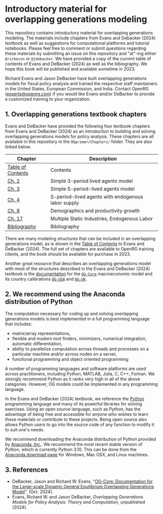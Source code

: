 # Introductory material for overlapping generations modeling

This repository contains introductory material for overlapping generations modeling. The materials include chapters from Evans and Debacker (2024) textbook as well as suggestions for computational platforms and tutorial notebooks. Please feel free to comment or submit questions regarding these materials by submitting an issue on this repository and "at"-ing either `@rickecon` or `@jdebacker`. We have provided a copy of the current table of contents of Evans and DeBacker (2024) as well as the bibiography. We hope this book will be published and available sometime in 2023.

Richard Evans and Jason DeBacker have built overlapping generations models for fiscal policy analysis and trained the respective staff maintainers in the United States, European Commission, and India. Contact OpenRG (experts@openrg.com) if you would like Evans and/or DeBacker to provide a customized training to your organization.


## 1. Overlapping generations textbook chapters

Evans and DeBacker have provided the following four textbook chapters from Evans and DeBacker (2024) as an introduction to building and solving overlapping generations models for policy analysis. These chapters are all available in this repository in the `OGprimer/Chapters/` folder. They are also linked below.

| Chapter           | Description  |
|-------------------|--------------|
| [Table of Contents](https://github.com/OpenRG/OGprimer/blob/master/Chapters/OGtext_toc.pdf) | Contents     |
| [Ch. 2](https://github.com/OpenRG/OGprimer/blob/master/Chapters/OGtext_ch02.pdf) | Simple 3-period lived agents model |
| [Ch. 3](https://github.com/OpenRG/OGprimer/blob/master/Chapters/OGtext_ch03.pdf) | Simple S-period-lived agents model |
| [Ch. 4](https://github.com/OpenRG/OGprimer/blob/master/Chapters/OGtext_ch04.pdf) | S-period-lived agents with endogenous labor supply |
| [Ch. 8](https://github.com/OpenRG/OGprimer/blob/master/Chapters/OGtext_ch08.pdf) | Demographics and productivity growth |
| [Ch. 17](https://github.com/OpenRG/OGprimer/blob/master/Chapters/OGtext_ch17.pdf) | Multiple Static Industries, Endogenous Labor |
| [Bibliography](https://github.com/OpenRG/OGprimer/blob/master/Chapters/OGtext_bib.pdf) | Bibliography |

There are many modeling structures that can be included in an overlapping generations model, as is shown in the [Table of Contents](https://github.com/OpenRG/OGprimer/blob/master/Chapters/OGtext_toc.pdf) to Evans and DeBacker (2024). The full set of chapters are available to OpenRG training clients, and the book should be available for purchase in 2023.

Another great resource that describes an overlapping generations model with most of the structures described in the Evans and DeBacker (2024) textbook is the [documentation](https://pslmodels.github.io/OG-Core/) for the [`OG-Core`](https://github.com/PSLmodels/OG-Core) macroeconomic model and its country calibrations [`OG-USA`](https://github.com/PSLmodels/OG-USA) and [`OG-UK`](https://github.com/PSLmodels/OG-UK).


## 2. We recommend using the Anaconda distribution of Python

The computation necessary for coding up and solving overlapping generations models is best implemented in a full programming language that includes:
* matrix/array representations,
* flexible and modern root finders, minimizers, numerical integration, automatic differentiation,
* ability to parallelize computation across threads and processes on a particular machine and/or across nodes on a server,
* functional programming and object oriented programming

A number of programming languages and software platforms are used across practitioners, including Python, MATLAB, Julia, C, C++, Fortran. We strongly recommend Python as it ranks very high in all of the above categories. However, OG models could be implemented in any programming language.

In the Evans and DeBacker (2024) textbook, we reference the [Python](https://www.python.org/) programming language and many of its powerful libraries for solving exercises. Using an open source language, such as Python, has the advantage of being free and accessible for anyone who wishes to learn these materials or contribute to these projects. Being open source also allows Python users to go into the source code of any function to modify it to suit one's needs.

We recommend downloading the Anaconda distribution of Python provided by [Anaconda, Inc.](https://www.anaconda.com/distribution/). We recommend the most recent stable version of Python, which is currently Python 3.10. This can be done from the [Anaconda download page](https://www.anaconda.com/distribution/) for Windows, Mac OSX, and Linux machines.


## 3. References
* DeBacker, Jason and Richard W. Evans, "[OG-Core: Documentation for the Large-scale Dynamic General Equilibrium Overlapping Generations Model](https://pslmodels.github.io/OG-Core/)", (Oct. 2024).
* Evans, Richard W. and Jason DeBacker, *Overlapping Generations Models for Policy Analysis: Theory and Computation*, unpublished (2024).
